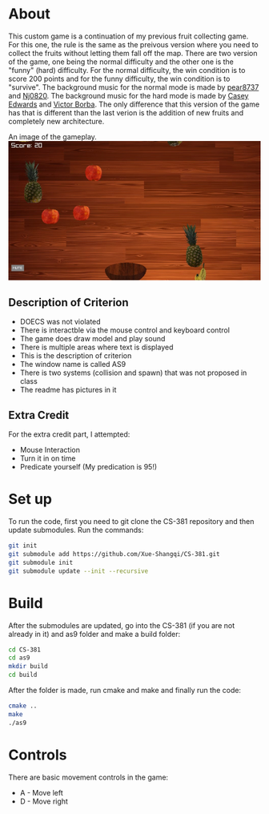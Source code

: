 # About
This custom game is a continuation of my previous fruit collecting game. For this one, the rule is the same as the preivous version where you need to collect the fruits without letting them fall off the map. There are two version of the game, one being the normal difficulty and the other one is the "funny" (hard) difficulty. For the normal difficulty, the win condition is to score 200 points and for the funny difficulty, the win condition is to "survive". The background music for the normal mode is made by [pear8737](https://www.youtube.com/channel/UCuWfAq9BTpHx9Waz3R1RjNw) and [Nj0820](https://www.youtube.com/watch?v=kDZvuxlHFJA). The background music for the hard mode is made by [Casey Edwards](https://www.youtube.com/c/CaseyEdwards) and [Victor Borba](https://www.youtube.com/channel/UCgKUpNOPIIdOA0E_jeQaA-g). The only difference that this version of the game has that is different than the last verion is the addition of new fruits and completely new architecture.

An image of the gameplay.
![Gameplay](gameplay.jpg)

## Description of Criterion
* DOECS was not violated
* There is interactble via the mouse control and keyboard control 
* The game does draw model and play sound
* There is multiple areas where text is displayed
* This is the description of criterion
* The window name is called AS9
* There is two systems (collision and spawn) that was not proposed in class
* The readme has pictures in it

## Extra Credit 
For the extra credit part, I attempted:
* Mouse Interaction
* Turn it in on time
* Predicate yourself (My predication is 95!)

# Set up
To run the code, first you need to git clone the CS-381 repository and then update submodules. Run the commands:
```bash
git init
git submodule add https://github.com/Xue-Shangqi/CS-381.git
git submodule init
git submodule update --init --recursive
```

# Build
After the submodules are updated, go into the CS-381 (if you are not already in it) and as9 folder and make a build folder:
```bash
cd CS-381
cd as9
mkdir build
cd build
```
After the folder is made, run cmake and make and finally run the code:
```bash
cmake ..
make
./as9
```
# Controls
There are basic movement controls in the game:
* A - Move left  
* D - Move right 